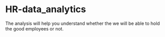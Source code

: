 # HR-data_analytics
The analysis will help you understand whether the we will be able to hold the good employees or not. 

